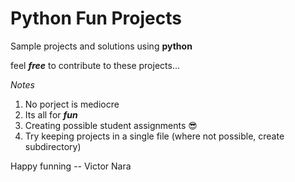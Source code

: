 # Python Fun Projects

Sample projects and solutions using **python**

feel **_free_** to contribute to these projects...

_Notes_

1. No porject is mediocre
2. Its all for **_fun_**
3. Creating possible student assignments 😎
4. Try keeping projects in a single file (where not possible, create subdirectory)

Happy funning
-- Victor Nara

